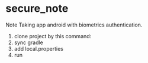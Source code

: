 # secure_note
Note Taking app android with biometrics authentication.

1. clone project by this command:
2. sync gradle 
3. add local.properties
4. run 